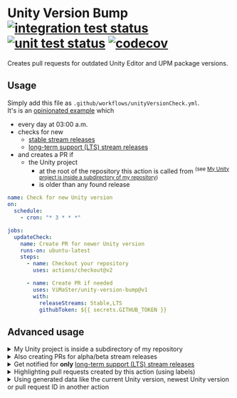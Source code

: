 # Unity Version Bump [![integration test status](https://github.com/ViMaSter/unity-version-bump/actions/workflows/integration.yml/badge.svg)](https://github.com/ViMaSter/unity-version-bump/actions/workflows/integration.yml) [![unit test status](https://github.com/ViMaSter/unity-version-bump/actions/workflows/unit.yml/badge.svg)](https://github.com/ViMaSter/unity-version-bump/actions/workflows/unit.yml) [![codecov](https://codecov.io/gh/ViMaSter/unity-version-bump/branch/main/graph/badge.svg?token=5Q8BPW6MQU)](https://codecov.io/gh/ViMaSter/unity-version-bump)

Creates pull requests for outdated Unity Editor and UPM package versions.

## Usage

Simply add this file as `.github/workflows/unityVersionCheck.yml`.  
It's is an [opinionated example](https://basecamp.com/gettingreal/04.6-make-opinionated-software) which

- every day at 03:00 a.m.
- checks for new
  - [stable stream releases](https://unity3d.com/get-unity/download/archive)
  - [long-term support (LTS) stream releases](https://unity3d.com/unity/qa/lts-releases)
- and creates a PR if
  - the Unity project
    - at the root of the repository this action is called from <sup>(see [My Unity project is inside a subdirectory of my repository](#my-unity-project-is-inside-a-subdirectory-of-my-repository))</sup>
    - is older than any found release

```yml
name: Check for new Unity version
on:
  schedule:
    - cron: "* 3 * * *"

jobs:
  updateCheck:
    name: Create PR for newer Unity version
    runs-on: ubuntu-latest
    steps:
      - name: Checkout your repository
        uses: actions/checkout@v2

      - name: Create PR if needed
        uses: ViMaSter/unity-version-bump@v1
        with:
          releaseStreams: Stable,LTS
          githubToken: ${{ secrets.GITHUB_TOKEN }}
```

## Advanced usage

<details>
  <summary id="my-unity-project-is-inside-a-subdirectory-of-my-repository">My Unity project is inside a subdirectory of my repository</summary>

Assuming Unity's `Assets` directory resides at `[YOUR_REPOSITORY_ROOT]/projects/my-game/Assets`, add the `unityProjectPath` [input parameter](https://docs.github.com/en/actions/using-workflows/workflow-syntax-for-github-actions#jobsjob_idstepswith) as follows:

```yml
- name: Create PR if needed
  uses: ViMaSter/unity-version-bump@v1
  with:
    unityProjectPath: projects/my-game # <-- add this line
    releaseStreams: Stable,LTS
    githubToken: ${{ secrets.GITHUB_TOKEN }}
```
</details>

<details>
  <summary>Also creating PRs for alpha/beta stream releases</summary>

The `releaseStreams` parameter accepts a comma-separated list of the following values **in any order**:

- `Alpha`
- `Beta`
- `Stable`
- `LTS`
- `Patch`

**This parameter has no default and needs to be set to at least one release stream.**

### To include beta stream releases next to regular releases...

```yml
- name: Create PR if needed
  uses: ViMaSter/unity-version-bump@v1
  with:
    releaseStreams: Stable,LTS,Beta # <-- set this line
    githubToken: ${{ secrets.GITHUB_TOKEN }}
```

### To include alpha and beta stream releases next to regular releases...

```yml
- name: Create PR if needed
  uses: ViMaSter/unity-version-bump@v1
  with:
    releaseStreams: Stable,LTS,Beta,Alpha # <-- set this line
    githubToken: ${{ secrets.GITHUB_TOKEN }}
```
</details>

<details>
  <summary>Get notified for <b>only</b> <a href="https://unity3d.com/unity/qa/lts-releases">long-term support (LTS) stream releases</a></summary>

The `releaseStreams` parameter accepts a comma-separated list of the following values **in any order**:

- `Alpha`
- `Beta`
- `Stable`
- `LTS`
- `Patch`

**This parameter has no default and needs to be set to at least one release stream.**

### To **only** include [long-term support (LTS) stream releases](https://unity3d.com/unity/qa/lts-releases)

```yml
- name: Create PR if needed
  uses: ViMaSter/unity-version-bump@v1
  with:
    releaseStreams: LTS # <-- set this line
    githubToken: ${{ secrets.GITHUB_TOKEN }}
```

### To **only** include beta stream releases

```yml
- name: Create PR if needed
  uses: ViMaSter/unity-version-bump@v1
  with:
    releaseStreams: Beta # <-- set this line
    githubToken: ${{ secrets.GITHUB_TOKEN }}
```
</details>

<details>
  <summary>Highlighting pull requests created by this action (using labels)</summary>

The `pullRequestLabels` parameter accepts a comma-separated list of labels.

**Make sure each label exists as [valid label](https://docs.github.com/en/issues/using-labels-and-milestones-to-track-work/managing-labels) for your repository. Labels missing here, might not be added or cause this action to fail.**

### To add a "dependencies" label to each created pull request...

```yml
- name: Create PR if needed
  uses: ViMaSter/unity-version-bump@v1
  with:
    pullRequestLabels: dependencies # <-- set this line
    releaseStreams: Stable,LTS
    githubToken: ${{ secrets.GITHUB_TOKEN }}
```

### To add a "dependencies" and "unity" label to each created pull request...

```yml
- name: Create PR if needed
  uses: ViMaSter/unity-version-bump@v1
  with:
    pullRequestLabels: dependencies,unity # <-- set this line
    releaseStreams: Stable,LTS
    githubToken: ${{ secrets.GITHUB_TOKEN }}
```
</details>

<details>
  <summary>Using generated data like the current Unity version, newest Unity version or pull request ID in another action</summary>

  This action creates the following [output parameters](https://docs.github.com/en/actions/using-workflows/workflow-commands-for-github-actions#setting-an-output-parameter):
  | Output parameter...     | ...which describes...                                                               | ...is set when...                   | Example value    |
  | ----------------------- | ----------------------------------------------------------------------------------- | ----------------------------------- | ---------------- |
  | `has-newer-version`     | Whether or not a newer version of Unity exists inside the specified release streams | Always                              | `True` / `False` |
  | `current-unity-version` | The version of Unity currently used inside this repository                          | Always                              | `2020.3.15f2`    |
  | `newest-unity-version`  | The newest version of Unity available inside the specified release streams          | If newer Unity Version is available | `2021.3.0f1`     |
  | `pull-request-id`       | The ID of the pull request created                                                  | If newer Unity Version is available | `37`             |
</details>

